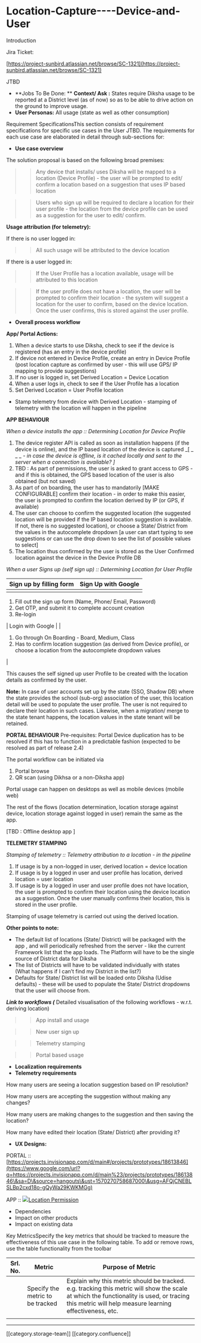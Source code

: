 # Location-Capture----Device-and-User

Introduction

Jira Ticket:&#x20;

[https://project-sunbird.atlassian.net/browse/SC-1321](https://project-sunbird.atlassian.net/browse/SC-1321)

JTBD

* \*\*Jobs To Be Done: \*\* **Context/ Ask :** States require Diksha usage to be reported at a District level (as of now) so as to be able to drive action on the ground to improve usage.&#x20;
* **User Personas:** All usage (state as well as other consumption)

Requirement SpecificationsThis section consists of requirement specifications for specific use cases in the User JTBD. The requirements for each use case are elaborated in detail through sub-sections for:

* **Use case overview**

The solution proposal is based on the following broad premises:

> > Any device that installs/ uses Diksha will be mapped to a location (Device Profile) - the user will be prompted to edit/ confirm a location based on a suggestion that uses IP based location&#x20;

> > Users who sign up will be required to declare a location for their user profile - the location from the device profile can be used as a suggestion for the user to edit/ confirm.

**Usage attribution (for telemetry):**

If there is no user logged in:

> > All such usage will be attributed to the device location

If there is a user logged in:

> > If the User Profile has a location available, usage will be attributed to this location

> > If the user profile does not have a location, the user will be prompted to confirm their location - the system will suggest a location for the user to confirm, based on the device location. Once the user  confirms, this is stored against the user profile.

* **Overall process workflow**

**App/ Portal Actions:**

1. When a device starts to use Diksha, check to see if the device is registered (has an entry in the device profile)
2. If device not entered in Device Profile, create an entry in Device Profile (post location capture as confirmed by user - this will use GPS/ IP mapping to provide suggestions)
3. If no user is logged in, set Derived Location = Device Location
4. When a user logs in, check to see if the User Profile has a location
5. Set Derived Location = User Profile location

* Stamp telemetry from device with Derived Location - stamping of telemetry with the location will happen in the pipeline

**APP BEHAVIOUR**

_When a device installs the app :: Determining Location for Device Profile_

1. The device register API is called as soon as installation happens (if the device is online), and the IP based location of the device is captured  \_\[ \_ \_  \_ _- in case the device is offline, is it cached locally and sent to the server when a connection is available? ]_
2. TBD : As part of permissions, the user is asked to grant access to GPS - and if this is obtained, the GPS based location of the user is also obtained (but not saved)
3. As part of on boarding, the user has to mandatorily \[MAKE CONFIGURABLE] confirm their location - in order to make this easier, the user is prompted to confirm the location derived by IP (or GPS, if available)
4. The user can choose to confirm the suggested location (the suggested location will be provided if the IP based location suggestion is available. If not, there is no suggested location), or choose a State/ District from the values in the autocomplete dropdown \[a user can start typing to see suggestions or can use the drop down to see the list of possible values to select]
5. The location thus confirmed by the user is stored as the User Confirmed location against the device in the Device Profile DB

_When a user Signs up (self sign up) :: Determining Location for User Profile_

| Sign up by filling form | Sign Up with Google |
| ----------------------- | ------------------- |
|                         |                     |

1. Fill out the sign up form (Name, Phone/ Email, Password)
2. Get OTP, and submit it to complete account creation
3. Re-login

\| Login with Google | |

1. Go through On Boarding - Board, Medium, Class
2. Has to confirm location suggestion (as derived from Device profile), or choose a location from the autocomplete dropdown values

|

This causes the self signed up user Profile to be created with the location details as confirmed by the user.

**Note:**   In case of user accounts set up by the state (SSO, Shadow DB) where the state provides the school (sub-org) association of the user, this location detail will be used to populate the user profile. The user is not required to declare their location in such cases. Likewise, when a migration/ merge to the state tenant happens, the location values in the state tenant will be retained.

**PORTAL BEHAVIOUR** Pre-requisites: Portal Device duplication has to be resolved if this has to function in a predictable fashion (expected to be resolved as part of release 2.4)

The portal workflow can be initiated via

1. Portal browse
2. QR scan (using Dikhsa or a non-Diksha app)

Portal usage can happen on desktops as well as mobile devices (mobile web)

The rest of the flows (location determination, location storage against device, location storage against logged in user) remain the same as the app.

\[TBD : Offline desktop app  ]

**TELEMETRY STAMPING**

_Stamping of telemetry :: Telemetry attribution to a location - in the pipeline_

1. If usage is by a non-logged in user, derived location = device location
2. If usage is by a logged in user and user profile has location, derived location = user location
3. If usage is by a logged in user and user profile does not have location, the user is prompted to confirm their location using the device location as a suggestion. Once the user manually confirms their location, this is stored in the user profile.&#x20;

Stamping of usage telemetry is carried out using the derived location.

**Other points to note:**

* The default list of locations (State/ District) will be packaged with the app , and will periodically refreshed from the server - like the current Framework list that the app loads. The Platform will have to be the single source of District data for Diksha
* The list of Districts will have to be validated individually with states (What happens if I can’t find my District in the list?)
* Defaults for State/ District list will be loaded onto Diksha (Udise defaults) - these will be used to populate the State/ District dropdowns that the user will choose from.&#x20;

_**Link to workflows (**_ Detailed visualisation of the following workflows - w.r.t. deriving location)

> > App install and usage

> > New user sign up

> > Telemetry stamping

> > Portal based usage

* **Localization requirements**
* **Telemetry requirements**

How many users are seeing a location suggestion based on IP resolution?

How many users are accepting the suggestion without making any changes?

How many users are making changes to the suggestion and then saving the location?

How many have edited their location (State/ District) after providing it?

* **UX Designs:**

PORTAL :: [https://projects.invisionapp.com/d/main#/projects/prototypes/18613846](https://www.google.com/url?q=https://projects.invisionapp.com/d/main%23/projects/prototypes/18613846\&sa=D\&source=hangouts\&ust=1570270758687000\&usg=AFQjCNEBLSLBp2cxd18o-gQyWa29KWKMGg)

APP :: [![](images/storage)Location Permission](https://invis.io/U2TXHEOVHAE)

* Dependencies
* Impact on other products
* Impact on existing data &#x20;

Key MetricsSpecify the key metrics that should be tracked to measure the effectiveness of this use case in the following table. To add or remove rows, use the table functionality from the toolbar

| Srl. No. | Metric                           | Purpose of Metric                                                                                                                                                                                  |
| -------- | -------------------------------- | -------------------------------------------------------------------------------------------------------------------------------------------------------------------------------------------------- |
|          | Specify the metric to be tracked | Explain why this metric should be tracked. e.g. tracking this metric will show the scale at which the functionality is used, or tracing this metric will help measure learning effectiveness, etc. |
|          |                                  |                                                                                                                                                                                                    |

***

\[\[category.storage-team]] \[\[category.confluence]]
